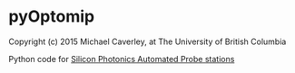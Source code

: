 # pyOptomip
Copyright (c) 2015 Michael Caverley, at The University of British Columbia

Python code for <a href="http://siepic.ubc.ca/probestation">Silicon Photonics Automated Probe stations</a>

